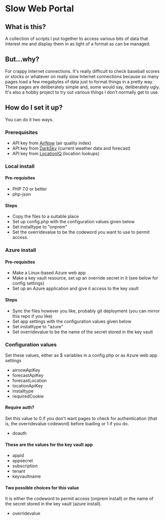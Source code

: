 # Slow Web Portal

## What is this?

A collection of scripts I put together to access various bits of data that interest me and display them in as light of a format as can be managed.

## But...why?

For crappy Internet connections.  It's really difficult to check baseball scores or stocks or whatever on really slow Internet connections because so many pages load a few megabytes of data just to format things in a pretty way.  These pages are deliberately simple and, some would say, deliberately ugly.  It's also a hobby project to try out various things I don't normally get to use.

## How do I set it up?

You can do it two ways.

### Prerequisites

* API key from [AirNow](https://docs.airnowapi.org/) (air quality index)
* API key from [DarkSky](https://darksky.net/dev) (current weather data and forecast)
* API key from [LocationIQ](https://locationiq.com/register) (location lookups)

### Local install

#### Pre-requisites

* PHP 7.0 or better
* php-json

#### Steps

* Copy the files to a suitable place
* Set up config.php with the configuration values given below
* Set installtype to "onprem"
* Set the overridevalue to be the codeword you want to use to permit access.

### Azure install

#### Pre-requisites

* Make a Linux-based Azure web app
* Make a key vault resource, set up an override secret in it (see below for config settings)
* Set up an Azure application and give it access to the key vault

#### Steps

* Sync the files however you like, probably git deployment (you can mirror this repo if you like)
* Set app settings with the configuration values given below
* Set installtype to "azure"
* Set overridevalue to be the name of the secret stored in the key vault

### Configuration values

Set these values, either as $ variables in a config.php or as Azure web app settings

* airnowApiKey
* forecastApiKey
* forecastLocation
* locationApiKey
* installtype
* requiredCookie

#### Require auth?

Set this value to 0 if you don't want pages to check for authentication (that is, the overridevalue codeword) before loading or 1 if you do.

* doauth

#### These are the values for the key vault app

* appid
* appsecret
* subscription
* tenant
* keyvaultname

#### Two possible choices for this value

It is either the codeword to permit access (onprem install) or the name of the secret stored in the key vault (azure install).

* overridevalue

